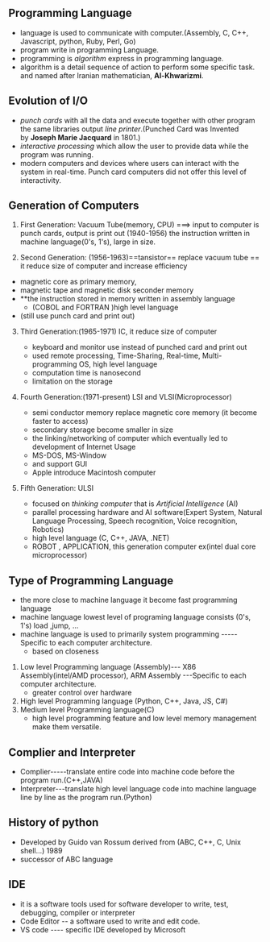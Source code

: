 ## Programming Language
- language is used to communicate with computer.(Assembly, C, C++, Javascript, python, Ruby, Perl, Go)
- program write in programming Language.
- programming is *algorithm* express in programming language.
- algorithm is a detail sequence of action to perform some specific task. and named after Iranian mathematician, **Al-Khwarizmi**.
## Evolution of I/O
- *punch cards* with all the data and execute together with other program the same libraries output *line printer*.(Punched Card was Invented by ****Joseph Marie Jacquard**** in 1801.)
- *interactive processing* which allow the user to provide data while the program was running.
- modern computers and devices where users can interact with the system in real-time. Punch card computers did not offer this level of interactivity.
## Generation of Computers
1. First Generation: Vacuum Tube(memory, CPU) ===> input to computer is punch cards, output is print out (1940-1956) the instruction written in machine language(0's, 1's), large in size.

2. Second Generation: (1956-1963)==tansistor== replace vacuum tube == it reduce size of computer and increase efficiency
- magnetic core as primary memory, 
- magnetic tape and magnetic disk seconder memory
- **the instruction stored in memory written in assembly language
	- (COBOL and FORTRAN )high level language
- (still use punch card and print out)

3. Third Generation:(1965-1971) IC, it reduce size of computer
	- keyboard and monitor use instead of punched card and print out
	- used remote processing, Time-Sharing, Real-time, Multi-programming OS, high level language
	- computation time is nanosecond
	- limitation on the storage
4. Fourth Generation:(1971-present) LSI and VLSI(Microprocessor)
	- semi conductor memory replace magnetic core memory (it become faster to access)
	- secondary storage become smaller in size
	- the linking/networking of computer which eventually led to development of Internet Usage
	- MS-DOS, MS-Window
	- and support GUI
	- Apple introduce Macintosh computer

5. Fifth Generation: ULSI 
	- focused on *thinking computer* that is *Artificial Intelligence* (AI)
	- parallel processing hardware and AI software(Expert System, Natural Language Processing, Speech recognition, Voice recognition, Robotics)
	- high level language (C, C++, JAVA, .NET)
	- ROBOT , APPLICATION, this generation computer ex(intel dual core microprocessor)
## Type of Programming Language
- the more close to machine language it become fast programming language
- machine language lowest level of programing language consists (0's, 1's) load ,jump, ... 
- machine language is used to primarily system programming ----- Specific to each computer architecture.
	- based on closeness
1. Low level Programming language (Assembly)--- X86 Assembly(intel/AMD processor), ARM Assembly  ---Specific to each computer architecture.
	- greater control over hardware
2. High level Programming language (Python, C++, Java, JS, C#)
3.  Medium level Programming language(C) 
	- high level programming  feature and low level memory management make them versatile.

## Complier and Interpreter

- Complier-----translate entire code into machine code before the program run.(C++,JAVA)
- Interpreter---translate high level language code into machine language line by line as the                                program run.(Python)

## History of python
- Developed by Guido van Rossum derived from (ABC, C++, C, Unix shell...) 1989
-  successor of ABC language

## IDE 
- it is a software tools used for software developer to write, test, debugging, compiler or interpreter
- Code Editor -- a software used to write and edit code.
- VS code ---- specific IDE developed by Microsoft